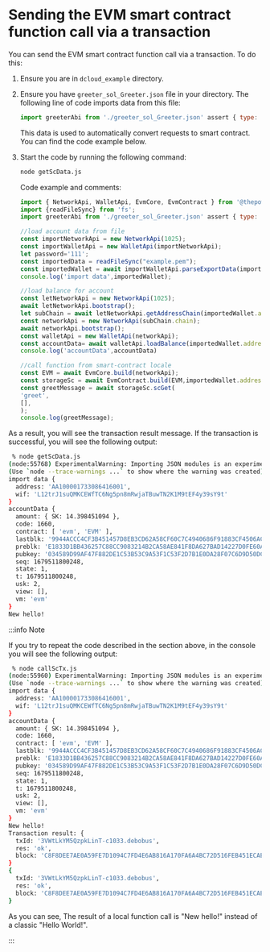 # Sending the EVM smart contract function call via a transaction

You can send the EVM smart contract function call via a transaction. To do this:

1. Ensure you are in `dcloud_example` directory.
2. Ensure you have `greeter_sol_Greeter.json` file in your directory. The following line of code imports data from this file:

   ```javascript
   import greeterAbi from './greeter_sol_Greeter.json' assert { type: "json" };
   ```

   This data is used to automatically convert requests to smart contract. You can find the code example below.

3. Start the code by running the following command:

   ```bash
   node getScData.js
   ```

   Code example and comments:

   ```javascript title="getScData.js"
   import { NetworkApi, WalletApi, EvmCore, EvmContract } from '@thepowereco/tssdk';
   import {readFileSync} from 'fs';
   import greeterAbi from './greeter_sol_Greeter.json' assert { type: "json" };
   
   //load account data from file
   const importNetworkApi = new NetworkApi(1025);
   const importWalletApi = new WalletApi(importNetworkApi);
   let password='111';
   const importedData = readFileSync("example.pem");
   const importedWallet = await importWalletApi.parseExportData(importedData.toString(), password);
   console.log('import data',importedWallet);
   
   //load balance for account
   const letNetworkApi = new NetworkApi(1025);
   await letNetworkApi.bootstrap();
   let subChain = await letNetworkApi.getAddressChain(importedWallet.address);
   const networkApi = new NetworkApi(subChain.chain);
   await networkApi.bootstrap();
   const walletApi = new WalletApi(networkApi);
   const accountData= await walletApi.loadBalance(importedWallet.address);
   console.log('accountData',accountData)
   
   //call function from smart-contract locale
   const EVM = await EvmCore.build(networkApi);
   const storageSc = await EvmContract.build(EVM,importedWallet.address, greeterAbi);
   const greetMessage = await storageSc.scGet(
   'greet',
   [],
   );
   console.log(greetMessage);
   ```

As a result, you will see the transaction result message. If the transaction is successful, you will see the following output:

```bash
 % node getScData.js 
(node:55768) ExperimentalWarning: Importing JSON modules is an experimental feature and might change at any time
(Use `node --trace-warnings ...` to show where the warning was created)
import data {
  address: 'AA100001733086416001',
  wif: 'L12trJ1suQMKCEWfTC6Ng5pn8mRwjaTBuwTN2K1M9tEF4y39sY9t'
}
accountData {
  amount: { SK: 14.398451094 },
  code: 1660,
  contract: [ 'evm', 'EVM' ],
  lastblk: '9944ACCC4CF3B451457D8EB3CD62A58CF60C7C4940686F91883CF4506ACDA6E1',
  preblk: 'E1833D1BB436257C88CC9083214B2CA58AE841F8DA627BAD14227D0FE60A1A04',
  pubkey: '034589D99AF47F882DE1C53B53C9A53F1C53F2D7B1E0DA28F07C6D9D50DC7C9BA5',
  seq: 1679511800248,
  state: 1,
  t: 1679511800248,
  usk: 2,
  view: [],
  vm: 'evm'
}
New hello!
```

:::info Note

If you try to repeat the code described in the section above, in the console you will see the following output:

```bash
 % node callScTx.js 
(node:55960) ExperimentalWarning: Importing JSON modules is an experimental feature and might change at any time
(Use `node --trace-warnings ...` to show where the warning was created)
import data {
  address: 'AA100001733086416001',
  wif: 'L12trJ1suQMKCEWfTC6Ng5pn8mRwjaTBuwTN2K1M9tEF4y39sY9t'
}
accountData {
  amount: { SK: 14.398451094 },
  code: 1660,
  contract: [ 'evm', 'EVM' ],
  lastblk: '9944ACCC4CF3B451457D8EB3CD62A58CF60C7C4940686F91883CF4506ACDA6E1',
  preblk: 'E1833D1BB436257C88CC9083214B2CA58AE841F8DA627BAD14227D0FE60A1A04',
  pubkey: '034589D99AF47F882DE1C53B53C9A53F1C53F2D7B1E0DA28F07C6D9D50DC7C9BA5',
  seq: 1679511800248,
  state: 1,
  t: 1679511800248,
  usk: 2,
  view: [],
  vm: 'evm'
}
New hello!
Transaction result: {
  txId: '3VWtLkYM5QzpkLinT-c1033.debobus',
  res: 'ok',
  block: 'C8F8DEE7AE0A59FE7D1094C7FD4E6AB816A170FA6A4BC72D516FEB451ECAEDF0'
}
{
  txId: '3VWtLkYM5QzpkLinT-c1033.debobus',
  res: 'ok',
  block: 'C8F8DEE7AE0A59FE7D1094C7FD4E6AB816A170FA6A4BC72D516FEB451ECAEDF0'
}

```

As you can see, The result of a local function call is "New hello!" instead of a classic "Hello World!".

:::